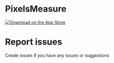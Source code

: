 # PixelsMeasure

[![Download on the App Store](https://metabolist.org/assets/images/download_on_the_app_store.svg)](https://apps.apple.com/us/app/pixelsmeasure/id1638740542)

# Report issues

Create issues if you have any issues or suggestions
